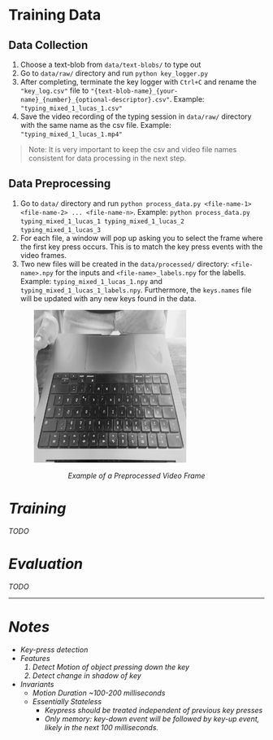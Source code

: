 # Training Data

## Data Collection

1. Choose a text-blob from `data/text-blobs/` to type out
2. Go to `data/raw/` directory and run `python key_logger.py` 
3. After completing, terminate the key logger with `Ctrl+C` and rename the `"key_log.csv"` file to `"{text-blob-name}_{your-name}_{number}_{optional-descriptor}.csv"`. Example: `"typing_mixed_1_lucas_1.csv"`
4. Save the video recording of the typing session in `data/raw/` directory with the same name as the csv file. Example: `"typing_mixed_1_lucas_1.mp4"`

> Note: It is very important to keep the csv and video file names consistent for data processing in the next step.

## Data Preprocessing

1. Go to `data/` directory and run `python process_data.py <file-name-1> <file-name-2> ... <file-name-n>`. Example: `python process_data.py typing_mixed_1_lucas_1 typing_mixed_1_lucas_2 typing_mixed_1_lucas_3`
2. For each file, a window will pop up asking you to select the frame where the first key press occurs. This is to match the key press events with the video frames.
3. Two new files will be created in the `data/processed/` directory: `<file-name>.npy` for the inputs and `<file-name>_labels.npy` for the labells. Example: `typing_mixed_1_lucas_1.npy` and `typing_mixed_1_lucas_1_labels.npy`. Furthermore, the `keys.names` file will be updated with any new keys found in the data.

<p align="center" style="max-width: 400px;">
    <img src="./docs/assets/video_preprocessing_preview.png" alt="Video Preprocessing Preview" width="300px">
    <p align="center">
        <i>Example of a Preprocessed Video Frame<i>
    </p>
</p>

# Training

TODO

# Evaluation

TODO

---

# Notes

- Key-press detection
- Features
    1. Detect Motion of object pressing down the key
    2. Detect change in shadow of key
- Invariants
    - Motion Duration ~100-200 milliseconds
    - Essentially Stateless
        - Keypress should be treated independent of previous key presses
        - Only memory: key-down event will be followed by key-up event, likely in the next 100 milliseconds.
